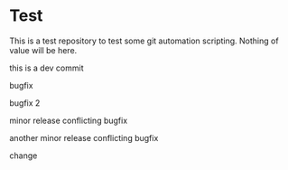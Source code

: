 # Test
This is a test repository to test some git automation scripting. Nothing of value will be here.

this is a dev commit

bugfix

bugfix 2

minor release
conflicting bugfix

another minor release
conflicting bugfix

change